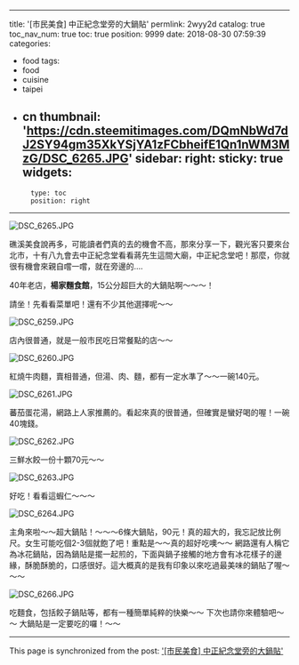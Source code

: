 
---
title: '[市民美食] 中正紀念堂旁的大鍋貼'
permlink: 2wyy2d
catalog: true
toc_nav_num: true
toc: true
position: 9999
date: 2018-08-30 07:59:39
categories:
- food
tags:
- food
- cuisine
- taipei
- cn
thumbnail: 'https://cdn.steemitimages.com/DQmNbWd7dJ2SY94gm35XkYSjYA1zFCbheifE1Qn1nWM3MzG/DSC_6265.JPG'
sidebar:
    right:
        sticky: true
widgets:
    -
        type: toc
        position: right
---


![DSC_6265.JPG](https://cdn.steemitimages.com/DQmNbWd7dJ2SY94gm35XkYSjYA1zFCbheifE1Qn1nWM3MzG/DSC_6265.JPG)

礁溪美食說再多，可能讀者們真的去的機會不高，那來分享一下，觀光客只要來台北市，十有八九會去中正紀念堂看看蔣先生這間大廟，中正紀念堂吧！那麼，你就很有機會來親自嚐一嚐，就在旁邊的....

40年老店，**楊家麵食館**，15公分超巨大的大鍋貼啊～～～！

請坐！先看看菜單吧！還有不少其他選擇呢～～

![DSC_6259.JPG](https://cdn.steemitimages.com/DQmQXgt5NqenTVSxwh6upgvWni94Mi5QTAY4Yc1Dkg3Ytk7/DSC_6259.JPG)

店內很普通，就是一般市民吃日常餐點的店～～

![DSC_6260.JPG](https://cdn.steemitimages.com/DQmTaewMCgNr5PRitUDt5sb2HfQ1CZu8KeDiMM7D6JTh7Gi/DSC_6260.JPG)

紅燒牛肉麵，賣相普通，但湯、肉、麵，都有一定水準了～～一碗140元。

![DSC_6261.JPG](https://cdn.steemitimages.com/DQmRNYi7twDta7gK5MdaQc6orvkLfHZQrnEprxY9Gb1kY8p/DSC_6261.JPG)

蕃茄蛋花湯，網路上人家推薦的。看起來真的很普通，但確實是蠻好喝的喔！一碗40塊錢。

![DSC_6262.JPG](https://cdn.steemitimages.com/DQmYbtxgy2gf2BvwSpvGwWUvNHxR27nMLuaLmCNfgBLuZu2/DSC_6262.JPG)

三鮮水餃一份十顆70元～～

![DSC_6263.JPG](https://cdn.steemitimages.com/DQmTjZZw9TXBGGXb89QhXXwFPJZMgtCcWQZbsWDR6JK5Sry/DSC_6263.JPG)

好吃！看看這蝦仁～～～

![DSC_6264.JPG](https://cdn.steemitimages.com/DQmawY8rWZegN1cUaGDFcU6ZzrTGq7UtNdxGYoDAwn1EHWk/DSC_6264.JPG)

主角來啦～～超大鍋貼！～～～6條大鍋貼，90元！真的超大的，我忘記放比例尺。女生可能吃個2-3個就飽了吧！重點是～～真的超好吃噢～～ 網路還有人稱它為冰花鍋貼，因為鍋貼是擺一起煎的，下面與鍋子接觸的地方會有冰花樣子的邊緣，酥脆酥脆的，口感很好。這大概真的是我有印象以來吃過最美味的鍋貼了喔～～～

![DSC_6266.JPG](https://cdn.steemitimages.com/DQmauT7FbpJb99t7BNeuGx2RsoyqLLJEifJcyNEuUR8C8op/DSC_6266.JPG)

吃麵食，包括餃子鍋貼等，都有一種簡單純粹的快樂～～ 下次也請你來體驗吧～～ 大鍋貼是一定要吃的囉！～～

- - -

This page is synchronized from the post: ['[市民美食] 中正紀念堂旁的大鍋貼'](https://steemit.com/@deanliu/2wyy2d)
